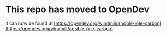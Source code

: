 # This repo has moved to OpenDev

It can now be found at [https://opendev.org/windmill/ansible-role-carbon](https://opendev.org/windmill/ansible-role-carbon)
